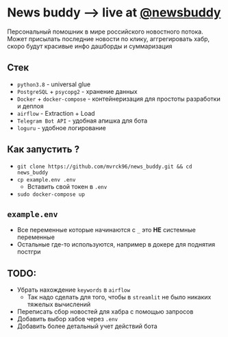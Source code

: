 # News buddy --> live at [@newsbuddy](https://t.me/mvrck_bot)

Персональный помошник в мире российского новостного потока. Может присылать последние новости по клику, аггрегировать хабр, скоро будут красивые инфо дашборды и суммаризация

## Стек

- `python3.8` - universal glue
- `PostgreSQL` + `psycopg2` - хранение данных
- `Docker` + `docker-compose` - контейнеризация для простоты разработки и деплоя
- `airflow` - Extraction + Load
- `Telegram Bot API` - удобная апишка для бота
- `loguru` - удобное логирование

## Как запустить ?

- `git clone https://github.com/mvrck96/news_buddy.git && cd news_buddy`
- `cp example.env .env`
  - Вставить свой токен в `.env`
- `sudo docker-compose up`

## `example.env`

- Все переменные которые начинаются с `_` это **НЕ** системные переменные
- Остальные где-то используются, например в докере для поднятия постгри

## TODO:

- Убрать нахождение `keywords` в `airflow`
  - Так надо сделать для того, чтобы в `streamlit` не было никаких тяжелых вычислений
- Переписать сбор новостей для хабра с помощью запросов
- Добавить выбор хабов через `.env`
- Добавить более детальный учет действий бота

